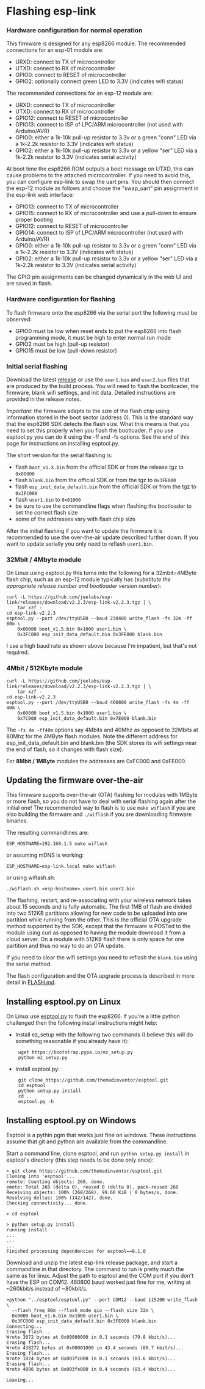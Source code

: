 Flashing esp-link
=================

### Hardware configuration for normal operation

This firmware is designed for any esp8266 module.
The recommended connections for an esp-01 module are:

- URXD: connect to TX of microcontroller
- UTXD: connect to RX of microcontroller
- GPIO0: connect to RESET of microcontroller
- GPIO2: optionally connect green LED to 3.3V (indicates wifi status)

The recommended connections for an esp-12 module are:

- URXD: connect to TX of microcontroller
- UTXD: connect to RX of microcontroller
- GPIO12: connect to RESET of microcontroller
- GPIO13: connect to ISP of LPC/ARM microcontroller (not used with Arduino/AVR)
- GPIO0: either a 1k-10k pull-up resistor to 3.3v or a green "conn" LED via a 1k-2.2k
  resistor to 3.3V (indicates wifi status)
- GPIO2: either a 1k-10k pull-up resistor to 3.3v or a yellow "ser" LED via a 1k-2.2k
  resistor to 3.3V (indicates serial activity)

At boot time the esp8266 ROM outputs a boot message on UTXD, this can cause problems to the attached
microcontroller. If you need to avoid this, you can configure esp-link to swap the uart pins.
You should then connect the esp-12 module as follows and choose the "swap_uart" pin assignment
in the esp-link web interface:

- GPIO13: connect to TX of microcontroller
- GPIO15: connect to RX of microcontroller and use a pull-down to ensure proper booting
- GPIO12: connect to RESET of microcontroller
- GPIO14: connect to ISP of LPC/ARM microcontroller (not used with Arduino/AVR)
- GPIO0: either a 1k-10k pull-up resistor to 3.3v or a green "conn" LED via a 1k-2.2k
  resistor to 3.3V (indicates wifi status)
- GPIO2: either a 1k-10k pull-up resistor to 3.3v or a yellow "ser" LED via a 1k-2.2k
  resistor to 3.3V (indicates serial activity)

The GPIO pin assignments can be changed dynamically in the web UI and are saved in flash.

### Hardware configuration for flashing

To flash firmware onto the esp8266 via the serial port the following must be observed:
- GPIO0 must be low when reset ends to put the esp8266 into flash programming mode, it must be high
  to enter normal run mode
- GPIO2 must be high (pull-up resistor)
- GPIO15 must be low (pull-down resistor)

### Initial serial flashing

Download the latest [release](https://github.com/jeelabs/esp-link/releases) or use the
`user1.bin` and `user2.bin` files that are produced by the build process.
You will need to flash the bootloader, the firmware, blank wifi settings, and init data.
Detailed instructions are provided in the release notes.

_Important_: the firmware adapts to the size of the flash chip using information
stored in the boot sector (address 0). This is the standard way that the esp8266 SDK detects
the flash size. What this means is that you need to set this properly when you flash the bootloader.
If you use esptool.py you can do it using the -ff and -fs options. See the end of this page for
instructions on installing esptool.py.

The short version for the serial flashing is:
- flash `boot_v1.X.bin` from the official SDK or from the release tgz to `0x00000`
- flash `blank.bin` from the official SDK or from the tgz to `0x3FE000`
- flash `esp_init_data_default.bin` from the official SDK or from the tgz to `0x3FC000`
- flash `user1.bin` to `0x01000`
- be sure to use the commandline flags when flashing the bootloader to set the correct flash size
- some of the addresses vary with flash chip size

After the initial flashing if you want to update the firmware it is recommended to use the
over-the-air update described further down. If you want to update serially you only need to
reflash `user1.bin`.

### 32Mbit / 4Mbyte module
On Linux using esptool.py this turns into the following for a 32mbit=4MByte flash chip,
such as an esp-12 module typically has (_substitute the appropriate release number and bootloader
version number_):
```
curl -L https://github.com/jeelabs/esp-link/releases/download/v2.2.3/esp-link-v2.2.3.tgz | \
    tar xzf -
cd esp-link-v2.2.3
esptool.py --port /dev/ttyUSB0 --baud 230400 write_flash -fs 32m -ff 80m \
    0x00000 boot_v1.5.bin 0x1000 user1.bin \
    0x3FC000 esp_init_data_default.bin 0x3FE000 blank.bin
```
I use a high baud rate as shown above because I'm impatient, but that's not required.

### 4Mbit / 512Kbyte module
```
curl -L https://github.com/jeelabs/esp-link/releases/download/v2.2.3/esp-link-v2.2.3.tgz | \
    tar xzf -
cd esp-link-v2.2.3
esptool.py --port /dev/ttyUSB0 --baud 460800 write_flash -fs 4m -ff 40m \
    0x00000 boot_v1.5.bin 0x1000 user1.bin \
    0x7C000 esp_init_data_default.bin 0x7E000 blank.bin
```
The `-fs 4m -ff40m` options say 4Mbits and 40Mhz as opposed to 32Mbits at 80Mhz for the 4MByte
flash modules. Note the different address for esp_init_data_default.bin and blank.bin
(the SDK stores its wifi settings near the end of flash, so it changes with flash size).

For __8Mbit / 1MByte__ modules the addresses are 0xFC000 and 0xFE000.

## Updating the firmware over-the-air

This firmware supports over-the-air (OTA) flashing for modules with 1MByte or more flash,
so you do not have to deal with serial flashing again after the initial one!
The recommended way to flash is to use `make wiflash`
if you are also building the firmware and `./wiflash` if you are downloading firmware binaries.

The resulting commandlines are:
```
ESP_HOSTNAME=192.168.1.5 make wiflash
```
or assuming mDNS is working:
```
ESP_HOSTNAME=esp-link.local make wiflash
```
or using wiflash.sh:
```
./wiflash.sh <esp-hostname> user1.bin user2.bin
```

The flashing, restart, and re-associating with your wireless network takes about 15 seconds
and is fully automatic. The first 1MB of flash are divided into two 512KB partitions allowing for new
code to be uploaded into one partition while running from the other. This is the official
OTA upgrade method supported by the SDK, except that the firmware is POSTed to the module
using curl as opposed to having the module download it from a cloud server. On a module with
512KB flash there is only space for one partition and thus no way to do an OTA update.

If you need to clear the wifi settings you need to reflash the `blank.bin`
using the serial method.

The flash configuration and the OTA upgrade process is described in more detail
in [FLASH.md](FLASH.md).

## Installing esptool.py on Linux

On Linux use [esptool.py](https://github.com/themadinventor/esptool) to flash the esp8266.
If you're a little python challenged then the following install instructions might help:
 - Install ez_setup with the following two commands (I believe this will do something
   reasonable if you already have it):

        wget https://bootstrap.pypa.io/ez_setup.py
        python ez_setup.py

 - Install esptool.py:

        git clone https://github.com/themadinventor/esptool.git
        cd esptool
        python setup.py install
        cd ..
        esptool.py -h

## Installing esptool.py on Windows

Esptool is a pythin pgm that works just fine on windows. These instructions assume that git and
python are available from the commandline.

Start a command line, clone esptool, and run `python setup.py install` in esptool's
directory (this step needs to be done only once):
```
> git clone https://github.com/themadinventor/esptool.git
Cloning into 'esptool'...
remote: Counting objects: 268, done.
emote: Total 268 (delta 0), reused 0 (delta 0), pack-reused 268
Receiving objects: 100% (268/268), 99.66 KiB | 0 bytes/s, done.
Resolving deltas: 100% (142/142), done.
Checking connectivity... done.

> cd esptool

> python setup.py install
running install
...
...
...
Finished processing dependencies for esptool==0.1.0
```

Download and unzip the latest esp-link release package, and start a commandline
in that directory. The command to run is pretty much the same as for linux.
Adjust the path to esptool and the COM port if you don't have the ESP on COM12. 460800
baud worked just fine for me, writing at ~260kbit/s instead of ~80kbit/s.
```
>python "../esptool/esptool.py" --port COM12 --baud 115200 write_flash \
  --flash_freq 80m --flash_mode qio --flash_size 32m \
  0x0000 boot_v1.6.bin 0x1000 user1.bin \
  0x3FC000 esp_init_data_default.bin 0x3FE000 blank.bin
Connecting...
Erasing flash...
Wrote 3072 bytes at 0x00000000 in 0.3 seconds (79.8 kbit/s)...
Erasing flash...
Wrote 438272 bytes at 0x00001000 in 43.4 seconds (80.7 kbit/s)...
Erasing flash...
Wrote 1024 bytes at 0x003fc000 in 0.1 seconds (83.6 kbit/s)...
Erasing flash...
Wrote 4096 bytes at 0x003fe000 in 0.4 seconds (83.4 kbit/s)...

Leaving...
```
